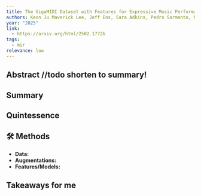 ```yaml
---
title: The GigaMIDI Dataset with Features for Expressive Music Performance Detection
authors: Keon Ju Maverick Lee, Jeff Ens, Sara Adkins, Pedro Sarmento, Mathieu Barthet, Philippe Pasquier
year: "2025"
link:
  - https://arxiv.org/html/2502.17726
tags:
  - mir
relevance: low
---
```

## Abstract //todo shorten to summary!


## Summary


## Quintessence


## 🛠️ Methods
- **Data:**  
- **Augmentations:**  
- **Features/Models:**  


## Takeaways for me

